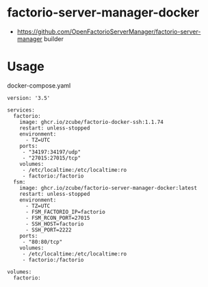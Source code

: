 # factorio-server-manager-docker

* https://github.com/OpenFactorioServerManager/factorio-server-manager builder

# Usage

docker-compose.yaml 
```
version: '3.5'

services:
  factorio:
    image: ghcr.io/zcube/factorio-docker-ssh:1.1.74
    restart: unless-stopped
    environment:
      - TZ=UTC
    ports:
     - "34197:34197/udp"
     - "27015:27015/tcp"
    volumes:
     - /etc/localtime:/etc/localtime:ro
     - factorio:/factorio
  fsm:
    image: ghcr.io/zcube/factorio-server-manager-docker:latest
    restart: unless-stopped
    environment:
      - TZ=UTC
      - FSM_FACTORIO_IP=factorio
      - FSM_RCON_PORT=27015
      - SSH_HOST=factorio
      - SSH_PORT=2222
    ports:
     - "80:80/tcp"
    volumes:
     - /etc/localtime:/etc/localtime:ro
     - factorio:/factorio

volumes:
  factorio:
```